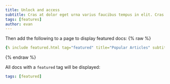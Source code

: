 ```yaml
---
title: Unlock and access
subtitle: Cras at dolor eget urna varius faucibus tempus in elit. Cras a dui imperdiet, tempus metus quis, pharetra turpis.
tags: [features]
author: evan
---
```


Then add the following to a page to display featured docs:
{% raw %}
```yaml
{% include featured.html tag="featured" title="Popular Articles" subtitle="Selected featured articles to get you started fast in Jekyll" %}
```
{% endraw %}

All docs with a `featured` tag will be displayed:
```yml
tags: [featured]
```